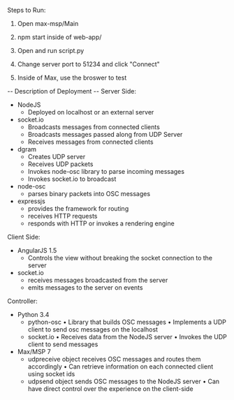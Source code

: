 ﻿Steps to Run:1. Open max-msp/Main2. npm start inside of web-app/3. Open and run script.py4. Change server port to 51234 and click "Connect"5. Inside of Max, use the broswer to test-- Description of Deployment --Server Side:- NodeJS  - Deployed on localhost or an external server- socket.io  - Broadcasts messages from connected clients  - Broadcasts messages passed along from UDP Server  - Receives messages from connected clients- dgram   - Creates UDP server  - Receives UDP packets  - Invokes node-osc library to parse incoming messages  - Invokes socket.io to broadcast- node-osc  - parses binary packets into OSC messages- expressjs  - provides the framework for routing  - receives HTTP requests  - responds with HTTP or invokes a rendering engineClient Side:- AngularJS 1.5  - Controls the view without breaking the socket connection to the server- socket.io  - receives messages broadcasted from the server  - emits messages to the server on events  Controller:- Python 3.4  - python-osc    • Library that builds OSC messages    • Implements a UDP client to send osc messages on the localhost  - socket.io    • Receives data from the NodeJS server    • Invokes the UDP client to send messages- Max/MSP 7  - udpreceive object receives OSC messages and routes them accordingly    • Can retrieve information on each connected client using socket ids  - udpsend object sends OSC messages to the NodeJS server    • Can have direct control over the experience on the client-side